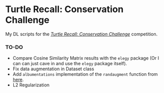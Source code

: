# Turtle Recall: Conservation Challenge

My DL scripts for the *[Turtle Recall: Conservation Challenge](https://zindi.africa/competitions/turtle-recall-conservation-challenge)* competition.

### TO-DO

- Compare Cosine Similarity Matrix results with the `elegy` package (Or I can can just cave in and use the `elegy` package itself).
- Fix data augmentation in Dataset class
- Add `albumentations` implementation of the `randaugment` function from [here](https://towardsdatascience.com/augmentation-methods-using-albumentations-and-pytorch-35cd135382f8).
- L2 Regularization
